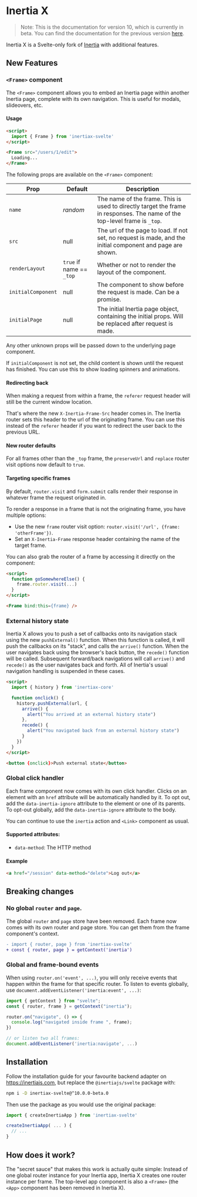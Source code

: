 # Inertia X

> Note: This is the documentation for version 10, which is currently in beta. You can find the documentation for the previous version [here](https://github.com/buhrmi/inertiax/tree/x2).

Inertia X is a Svelte-only fork of [Inertia](https://github.com/inertiajs/inertia) with additional features.

## New Features

### `<Frame>` component

The `<Frame>` component allows you to embed an Inertia page within another Inertia page, complete with its own navigation. This is useful for modals, slideovers, etc.

#### Usage

```html
<script>
  import { Frame } from 'inertiax-svelte'
</script>

<Frame src="/users/1/edit">
  Loading...
</Frame>
```

The following props are available on the `<Frame>` component:

 Prop | Default | Description
-----|------|-------
 `name` | *random* | The name of the frame. This is used to directly target the frame in responses. The name of the top-level frame is `_top`.
`src` | null | The url of the page to load. If not set, no request is made, and the initial component and page are shown.
`renderLayout` | `true` if name == `_top` | Whether or not to render the layout of the component.
`initialComponent` | null | The component to show before the request is made. Can be a promise.
`initialPage` | null | The initial Inertia page object, containing the initial props. Will be replaced after request is made.

Any other unknown props will be passed down to the underlying page component.

If `initialComponent` is not set, the child content is shown until the request has finished. You can use this to show loading spinners and animations.

#### Redirecting back

When making a request from within a frame, the `referer` request header will still be the current window location. 

That's where the new `X-Inertia-Frame-Src` header comes in. The Inertia router sets this header to the url of the originating frame. You can use this instead of the `referer` header if you want to redirect the user back to the previous URL. 

#### New router defaults

For all frames other than the `_top` frame, the `preserveUrl` and `replace` router visit options now default to `true`.

#### Targeting specific frames

By default, `router.visit` and `form.submit` calls render their response in whatever frame the request originated in.

To render a response in a frame that is not the originating frame, you have multiple options:

- Use the new `frame` router visit option: `router.visit('/url', {frame: 'otherFrame'})`.
- Set an `X-Inertia-Frame` response header containing the name of the target frame.

You can also grab the router of a frame by accessing it directly on the component:

```html
<script>
  function goSomewhereElse() {
    frame.router.visit(...)
  }
</script>

<Frame bind:this={frame} />
```

### External history state

Inertia X allows you to push a set of callbacks onto its navigation stack using the new `pushExternal()` function. When this function is called, it will push the callbacks on its "stack", and calls the `arrive()` function. When the user navigates back using the browser's back button, the `recede()` function will be called. Subsequent forward/back navigations will call `arrive()` and `recede()` as the user navigates back and forth. All of Inertia's usual navigation handling is suspended in these cases.

```html
<script>
  import { history } from 'inertiax-core'

  function onclick() {
    history.pushExternal(url, {
      arrive() {
        alert("You arrived at an external history state")
      },
      recede() {
        alert("You navigated back from an external history state")
      }
    })
  }
</script>

<button {onclick}>Push external state</button>
```

### Global click handler

Each frame component now comes with its own click handler. Clicks on an element with an `href` attribute will be automatically handled by it. To opt out, add the `data-inertia-ignore` attribute to the element or one of its parents. To opt-out globally, add the `data-inertia-ignore` attribute to the body. 

You can continue to use the `inertia` action and `<Link>` component as usual.

#### Supported attributes:

- `data-method`: The HTTP method

#### Example

```html
<a href="/session" data-method="delete">Log out</a>
```

## Breaking changes

### No global `router` and `page`.

The global `router` and `page` store have been removed. Each frame now comes with its own router and page store. You can get them from the frame component's context.

```diff
- import { router, page } from 'inertiax-svelte'
+ const { router, page } = getContext('inertia')
```

### Global and frame-bound events

When using `router.on('event', ...)`, you will only receive events that happen within the frame for that specific router. To listen to events globally, use `document.addEventListener('inertia:event', ...)`:

```js
import { getContext } from "svelte";
const { router, frame } = getContext("inertia");

router.on("navigate", () => {
  console.log("navigated inside frame ", frame);
})

// or listen two all frames:
document.addEventListener('inertia:navigate', ...)

```

## Installation

Follow the installation guide for your favourite backend adapter on https://inertiajs.com, but replace the `@inertiajs/svelte` package with:

```bash
npm i -D inertiax-svelte@^10.0.0-beta.0
```

Then use the package as you would use the original package:

```js
import { createInertiaApp } from 'inertiax-svelte'

createInertiaApp( ... ) {
  // ...
}
```

## How does it work?

The "secret sauce" that makes this work is actually quite simple: Instead of one global router instance for your Inertia app, Inertia X creates one router instance per frame. The top-level app component is also a `<Frame>` (the `<App>` component has been removed in Inertia X).

